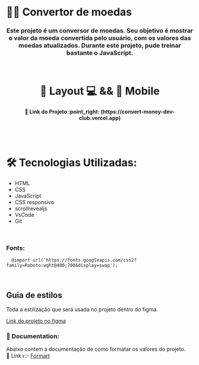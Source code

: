 # 👨‍💻 Convertor de moedas


<h3  align="center" >Este projeto é um conversor de moedas. Seu objetivo é mostrar o valor da moeda convertida pelo usuário, com os valores das moedas atualizados. Durante este projeto, pude treinar bastante o JavaScript. </h3>
<br>


<h1 align="center"> 🎨 Layout 💻 && 📱 Mobile </h1>

<h4 align="center" >🔗 Link do Projeto :point_right: (https://convert-money-dev-club.vercel.app)</h4> <br>

<!-- <img align="center" src="https://raw.githubusercontent.com/Gbiiandrad/My-Repository-/main/Imagens/img%20meu%20portfolio/montagem%20de%20telas.png">-->

<br>

# 🛠️ Tecnologias Utilizadas:
<ul>
  <li>HTML</li>
  <li>CSS</li>
  <li>JavaScript</li>
  <li>CSS responsivo</li>
  <li>scrollrevealjs</li>
  <li>VsCode</li>
  <li>Git</li>
</ul>


<br>

### Fonts:
```
  @import url('https://fonts.googleapis.com/css2?family=Roboto:wght@400;700&display=swap');
```
<br>

## Guia de estilos
Toda a estilização que será usada no projeto dentro do figma.

[Link do projeto no figma](https://www.figma.com/file/9JDIdFDjYDVL5VGzw8Mc4b/DevClub---Convert-Money?node-id=6019%3A37&mode=dev)

### 📖 Documentation:
  Abaixo contem a documentação de como formatar os valores do projeto.
  <br>
  🔗 Link :point_right: [Formart](https://pt.stackoverflow.com/questions/181922/formatar-moeda-brasileira-em-javascript) <br>
